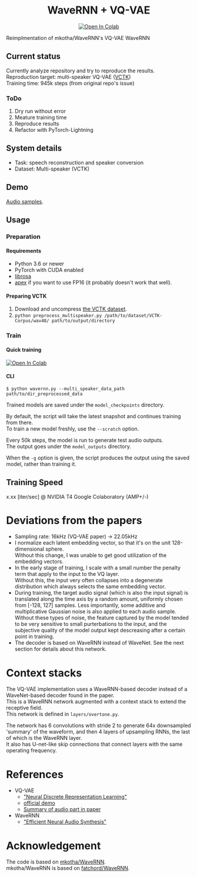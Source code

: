 <div align="center">

# WaveRNN + VQ-VAE <!-- omit in toc -->
[![Open In Colab](https://colab.research.google.com/assets/colab-badge.svg)][notebook]

</div>

Reimplmentation of mkotha/WaveRNN's VQ-VAE WaveRNN  

## Current status
Currently analyze repository and try to reproduce the results.  
Reproduction target: multi-speaker VQ-VAE ([VCTK](https://datashare.is.ed.ac.uk/handle/10283/2651))  
Training time: 945k steps (from original repo's issue)  

### ToDo
1. Dry run without error
2. Meature training time 
3. Reproduce results
4. Refactor with PyTorch-Lightning

## System details
- Task: speech reconstruction and speaker conversion  
- Dataset: Multi-speaker (VCTK)

## Demo
[Audio samples](https://mkotha.github.io/WaveRNN/).

## Usage

### Preparation

#### Requirements

* Python 3.6 or newer
* PyTorch with CUDA enabled
* [librosa](https://github.com/librosa/librosa)
* [apex](https://github.com/NVIDIA/apex) if you want to use FP16 (it probably
  doesn't work that well).

#### Preparing VCTK

1. Download and uncompress [the VCTK dataset](https://datashare.is.ed.ac.uk/handle/10283/2651).
2. `python preprocess_multispeaker.py /path/to/dataset/VCTK-Corpus/wav48/ path/to/output/directory`

### Train

#### Quick training

[![Open In Colab](https://colab.research.google.com/assets/colab-badge.svg)][notebook]

#### CLI

```
$ python wavernn.py --multi_speaker_data_path path/to/dir_preprocessed_data
```

Trained models are saved under the `model_checkpoints` directory.

By default, the script will take the latest snapshot and continues training from there.  
To train a new model freshly, use the `--scratch` option.  

Every 50k steps, the model is run to generate test audio outputs.  
The output goes under the `model_outputs` directory.  

When the `-g` option is given, the script produces the output using the saved model, rather than training it.  

## Training Speed <!-- omit in toc -->
x.xx [iter/sec] @ NVIDIA T4 Google Colaboratory (AMP+/-)

# Deviations from the papers

* Sampling rate: 16kHz (VQ-VAE paper) -> 22.05kHz
* I normalize each latent embedding vector, so that it's on the unit 128-dimensional sphere.  
  Without this change, I was unable to get good utilization of the embedding vectors.
* In the early stage of training, I scale with a small number the penalty term that apply to the input to the VQ layer.  
  Without this, the input very often collapses into a degenerate distribution which always selects the same embedding vector.
* During training, the target audio signal (which is also the input signal) is
  translated along the time axis by a random amount, uniformly chosen from
  [-128, 127] samples. Less importantly, some additive and multiplicative
  Gaussian noise is also applied to each audio sample. Without these types of
  noise, the feature captured by the model tended to be very sensitive to small
  purterbations to the input, and the subjective quality of the model output
  kept descreasing after a certain point in training.
* The decoder is based on WaveRNN instead of WaveNet. See the next section for
  details about this network.

# Context stacks

The VQ-VAE implementation uses a WaveRNN-based decoder instead of a WaveNet-based decoder found in the paper.  
This is a WaveRNN network augmented with a context stack to extend the receptive field.  
This network is defined in `layers/overtone.py`.  

The network has 6 convolutions with stride 2 to generate 64x downsampled 'summary' of the waveform, and then 4 layers of upsampling RNNs, the last of which is the WaveRNN layer.  
It also has U-net-like skip connections that connect layers with the same operating frequency.  

# References
- VQ-VAE
  - ["Neural Discrete Representation Learning"](https://arxiv.org/abs/1711.00937)
  - [official demo](https://avdnoord.github.io/homepage/vqvae/)
  - [Summary of audio part in paper](https://tarepan.hatenablog.com/entry/2020/12/06/000518)
- WaveRNN
  - ["Efficient Neural Audio Synthesis"](https://arxiv.org/abs/1802.08435)

# Acknowledgement
The code is based on [mkotha/WaveRNN](https://github.com/mkotha/WaveRNN).  
mkotha/WaveRNN is based on [fatchord/WaveRNN](https://github.com/fatchord/WaveRNN).  

[notebook]:https://colab.research.google.com/github/tarepan/vqvaevc/blob/main/vqvaevc.ipynb